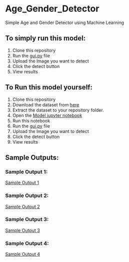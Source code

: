 # Age_Gender_Detector
Simple Age and Gender Detector using Machine Learning
## To simply run this model:
1. Clone this repository
2. Run the [gui.py](https://github.com/bhushan1900/Age_Gender_Detector/blob/main/GUI%2Cpy) file
3. Upload the Image you want to detect
4. Click the detect button
5. View results

## To Run this model yourself:
1. Clone this repository
2. Download the dataset from [here](https://www.kaggle.com/datasets/jangedoo/utkface-new)
3. Extract the dataset to your repository folder.
4. Open the [Model jupyter notebook](https://github.com/bhushan1900/Age_Gender_Detector/blob/main/Model.ipynb)
5. Run this notebook
6. Run the [gui.py](https://github.com/bhushan1900/Age_Gender_Detector/blob/main/GUI%2Cpy) file
7. Upload the Image you want to detect
8. Click the detect button
9. View results

## Sample Outputs:
### Sample Output 1:
[Sample Output 1](https://github.com/bhushan1900/Age_Gender_Detector/blob/main/Output_Image_1.PNG)

### Sample Output 2:
[Sample Output 2](https://github.com/bhushan1900/Age_Gender_Detector/blob/main/Output_Image_2.PNG)

### Sample Output 3:
[Sample Output 3](https://github.com/bhushan1900/Age_Gender_Detector/blob/main/Output_Image_3.PNG)

### Sample Output 4:
[Sample Output 4](https://github.com/bhushan1900/Age_Gender_Detector/blob/main/Output_Image_4.PNG)
